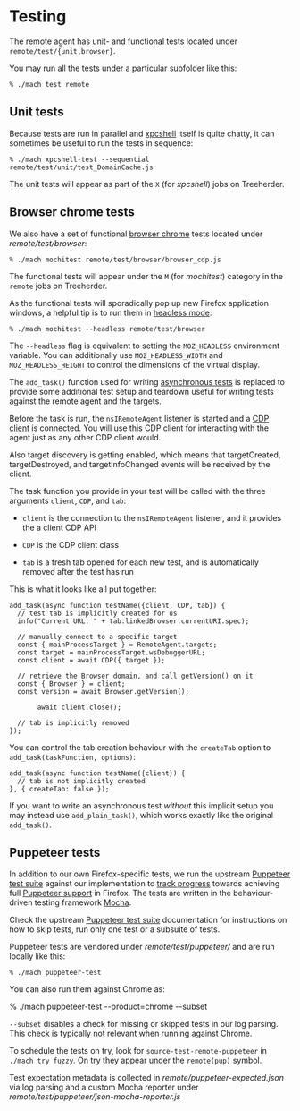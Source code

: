 Testing
=======

The remote agent has unit- and functional tests located under
`remote/test/{unit,browser}`.

You may run all the tests under a particular subfolder like this:

	% ./mach test remote


Unit tests
----------

Because tests are run in parallel and [xpcshell] itself is quite
chatty, it can sometimes be useful to run the tests in sequence:

	% ./mach xpcshell-test --sequential remote/test/unit/test_DomainCache.js

The unit tests will appear as part of the `X` (for _xpcshell_) jobs
on Treeherder.

[xpcshell]: https://developer.mozilla.org/en-US/docs/Mozilla/QA/Writing_xpcshell-based_unit_tests


Browser chrome tests
--------------------

We also have a set of functional [browser chrome] tests located
under _remote/test/browser_:

	% ./mach mochitest remote/test/browser/browser_cdp.js

The functional tests will appear under the `M` (for _mochitest_)
category in the `remote` jobs on Treeherder.

As the functional tests will sporadically pop up new Firefox
application windows, a helpful tip is to run them in [headless
mode]:

	% ./mach mochitest --headless remote/test/browser

The `--headless` flag is equivalent to setting the `MOZ_HEADLESS`
environment variable.  You can additionally use `MOZ_HEADLESS_WIDTH`
and `MOZ_HEADLESS_HEIGHT` to control the dimensions of the virtual
display.

The `add_task()` function used for writing [asynchronous tests] is
replaced to provide some additional test setup and teardown useful
for writing tests against the remote agent and the targets.

Before the task is run, the `nsIRemoteAgent` listener is started
and a [CDP client] is connected.  You will use this CDP client for
interacting with the agent just as any other CDP client would.

Also target discovery is getting enabled, which means that targetCreated,
targetDestroyed, and targetInfoChanged events will be received by the client.

The task function you provide in your test will be called with the
three arguments `client`, `CDP`, and `tab`:

  - `client` is the connection to the `nsIRemoteAgent` listener,
    and it provides the a client CDP API

  - `CDP` is the CDP client class

  - `tab` is a fresh tab opened for each new test, and is automatically
    removed after the test has run

This is what it looks like all put together:

	add_task(async function testName({client, CDP, tab}) {
	  // test tab is implicitly created for us
	  info("Current URL: " + tab.linkedBrowser.currentURI.spec);

	  // manually connect to a specific target
	  const { mainProcessTarget } = RemoteAgent.targets;
	  const target = mainProcessTarget.wsDebuggerURL;
	  const client = await CDP({ target });

	  // retrieve the Browser domain, and call getVersion() on it
	  const { Browser } = client;
	  const version = await Browser.getVersion();

           await client.close();

	  // tab is implicitly removed
	});

You can control the tab creation behaviour with the `createTab`
option to `add_task(taskFunction, options)`:

	add_task(async function testName({client}) {
	  // tab is not implicitly created
	}, { createTab: false });

If you want to write an asynchronous test _without_ this implicit
setup you may instead use `add_plain_task()`, which works exactly like the
original `add_task()`.

[browser chrome]: https://developer.mozilla.org/en-US/docs/Mozilla/Browser_chrome_tests
[headless mode]: https://developer.mozilla.org/en-US/Firefox/Headless_mode
[asynchronous tests]: https://developer.mozilla.org/en-US/docs/Mozilla/Browser_chrome_tests#Test_functions
[CDP client]: https://github.com/cyrus-and/chrome-remote-interface


Puppeteer tests
---------------

In addition to our own Firefox-specific tests, we run the upstream
[Puppeteer test suite] against our implementation to [track progress]
towards achieving full [Puppeteer support] in Firefox. The tests are written
in the behaviour-driven testing framework [Mocha].

Check the upstream [Puppeteer test suite] documentation for instructions on
how to skip tests, run only one test or a subsuite of tests.

Puppeteer tests are vendored under _remote/test/puppeteer/_ and are
run locally like this:

	% ./mach puppeteer-test

You can also run them against Chrome as:

  % ./mach puppeteer-test --product=chrome --subset

`--subset` disables a check for missing or skipped tests in our log parsing.
This check is typically not relevant when running against Chrome.

To schedule the tests on try, look for `source-test-remote-puppeteer` in
`./mach try fuzzy`. On try they appear under the `remote(pup)` symbol.

Test expectation metadata is collected in _remote/puppeteer-expected.json_
via log parsing and a custom Mocha reporter under
_remote/test/puppeteer/json-mocha-reporter.js_

[Puppeteer test suite]: https://github.com/puppeteer/puppeteer/blob/master/test/README.md
[track progress]: https://puppeteer.github.io/ispuppeteerfirefoxready/
[Puppeteer support]: https://bugzilla.mozilla.org/show_bug.cgi?id=puppeteer
[Mocha]: https://mochajs.org/
